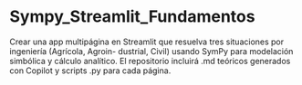 # Sympy_Streamlit_Fundamentos
Crear una app multipágina en Streamlit que resuelva tres situaciones por ingeniería (Agrícola, Agroin-
dustrial, Civil) usando SymPy para modelación simbólica y cálculo analítico. El repositorio incluirá .md
teóricos generados con Copilot y scripts .py para cada página.
